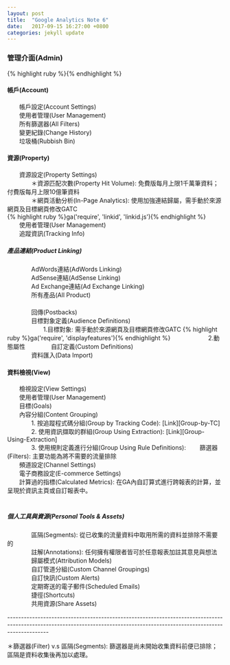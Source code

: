 ```yaml
---
layout: post
title:  "Google Analytics Note 6"
date:   2017-09-15 16:27:00 +0800
categories: jekyll update
---
```

<h3>管理介面(Admin)</h3>
{% highlight ruby %}{% endhighlight %}
<h4>帳戶(Account)</h4>
　　帳戶設定(Account Settings)<br>
　　使用者管理(User Management)<br>
　　所有篩選器(All Filters)<br>
　　變更紀錄(Change History)<br>
　　垃圾桶(Rubbish Bin)<br>
<h4>資源(Property)</h4>
　　資源設定(Property Settings)<br>
　　　　＊資源匹配次數(Property Hit Volume): 免費版每月上限1千萬筆資料；付費版每月上限10億筆資料<br>
　　　　＊網頁活動分析(In-Page Analytics): 使用加強連結歸屬，需手動於來源網頁及目標網頁修改GATC<br>
{% highlight ruby %}ga('require', 'linkid', 'linkid.js'){% endhighlight %}
　　使用者管理(User Management)<br>
　　追蹤資訊(Tracking Info)<br>
<h5>產品連結(Product Linking)</h5>
　　　　AdWords連結(AdWords Linking)<br>
　　　　AdSense連結(AdSense Linking)<br>
　　　　Ad Exchange連結(Ad Exchange Linking)<br>
　　　　所有產品(All Product)<br>
　　　　<br>
　　　　回傳(Postbacks)<br>
　　　　目標對象定義(Audience Definitions)<br>
　　　　　　1.目標對象: 需手動於來源網頁及目標網頁修改GATC
{% highlight ruby %}ga('require', 'displayfeatures'){% endhighlight %}
　　　　　　2.動態屬性
　　　　自訂定義(Custom Definitions)<br>
　　　　資料匯入(Data Import)<br>
<h4>資料檢視(View)</h4>
　　檢視設定(View Settings)<br>
　　使用者管理(User Management)<br>
　　目標(Goals)<br>
　　內容分組(Content Grouping)<br>
　　　　1. 按追蹤程式碼分組(Group by Tracking Code): [Link][Group-by-TC]<br>
　　　　2. 使用資訊擷取的群組(Group Using Extraction): [Link][Group-Using-Extraction]<br>
　　　　3. 使用規則定義進行分組(Group Using Rule Definitions): 
　　篩選器(Filters): 主要功能為將不需要的流量排除<br>
　　頻道設定(Channel Settings)<br>
　　電子商務設定(E-commerce Settings)<br>
　　計算過的指標(Calculated Metrics): 在GA內自訂算式進行跨報表的計算，並呈現於資訊主頁或自訂報表中。<br>
　　<br>
<h5>個人工具與資源(Personal Tools & Assets)</h5>
　　　　區隔(Segments): 從已收集的流量資料中取用所需的資料並排除不需要的<br>
　　　　註解(Annotations): 任何擁有權限者皆可於任意報表加註其意見與想法<br>
　　　　歸屬模式(Attribution Models)<br>
　　　　自訂管道分組(Custom Channel Groupings)<br>
　　　　自訂快訊(Custom Alerts)<br>
　　　　定期寄送的電子郵件(Scheduled Emails)<br>
　　　　捷徑(Shortcuts)<br>
　　　　共用資源(Share Assets)<br>

---------------------------------------------------------------------------------------------------------------------------------------------------------------------------<br>

＊篩選器(Filter) v.s 區隔(Segments): 篩選器是尚未開始收集資料前便已排除；區隔是資料收集後再加以處理。

[Group-by-TC]:https://support.google.com/analytics/answer/2853546?hl=zh-Hant
[Group-Using-Extraction]:https://support.google.com/analytics/answer/1034324?hl=zh-Hant